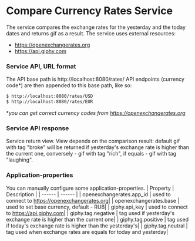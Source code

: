 # Compare Currency Rates Service

The service compares the exchange rates for the yesterday and the today dates and returns gif as a result. 
The service uses external resources:
  - https://openexchangerates.org
  - https://api.giphy.com
 
### Service API, URL format
The API base path is http://localhost:8080/rates/
API endpoints (currency code*) are then appended to this base path, like so:
```sh
$ http://localhost:8080/rates/USD
$ http://localhost:8080/rates/EUR
```
**you can get correct currency codes from https://openexchangerates.org*

### Service API response
Service return view. View depends on the comparison result: default gif with tag "broke" will be returned if yesterday's exchange rate is higher than the current one, conversely - gif with tag "rich", if equals - gif with tag "laughing".

### Application-properties
You can manually configure some application-properties.
| Property | Description |
| ------ | ------ |
| openexchangerates.app_id | used to connect to https://openexchangerates.org|
| openexchangerates.base | used to set base currency, default - RUB|
| giphy.api_key | used to connect to https://api.giphy.com|
| giphy.tag.negative | tag used if yesterday's exchange rate is higher than the current one|
| giphy.tag.positive | tag used if today's exchange rate is higher than the yesterday's|
| giphy.tag.neutral | tag used when exchange rates are equals for today and yesterday|
